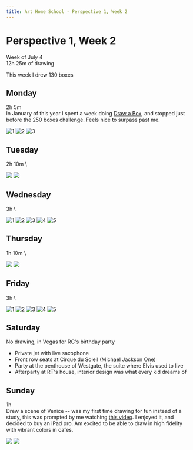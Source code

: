 ```yaml
---
title: Art Home School - Perspective 1, Week 2
---
```


<div class="ahs-update">

# Perspective 1, Week 2
Week of July 4 \
12h 25m of drawing

This week I drew 130 boxes

## Monday
<div class="ahs-description">

2h 5m \
In January of this year I spent a week doing [Draw a Box](https://drawabox.com/), and stopped just before the 250 boxes challenge. Feels nice to surpass past me.
</div>

<div class="ahs-pics">

![1](../img/art-home-school/perspective-1/week-2/mon-1.jpeg)
![2](../img/art-home-school/perspective-1/week-2/mon-2.jpeg)
![3](../img/art-home-school/perspective-1/week-2/mon-3.jpeg)
</div>

## Tuesday
<div class="ahs-description">

2h 10m \
</div>

<div class="ahs-pics">

<p>
<img class="large" src="../img/art-home-school/perspective-1/week-2/tue-1.jpeg" />
<img class="large" src="../img/art-home-school/perspective-1/week-2/tue-2.jpeg" />
</p>
</div>

## Wednesday
<div class="ahs-description">

3h \

<div class="ahs-pics">

![1](../img/art-home-school/perspective-1/week-2/wed-1.jpeg)
![2](../img/art-home-school/perspective-1/week-2/wed-2.jpeg)
![3](../img/art-home-school/perspective-1/week-2/wed-3.jpeg)
![4](../img/art-home-school/perspective-1/week-2/wed-4.jpeg)
![5](../img/art-home-school/perspective-1/week-2/wed-5.jpeg)
</div>

## Thursday
<div class="ahs-description">

1h 10m \

</div>

<div class="ahs-pics">

<p>
<img class="large" src="../img/art-home-school/perspective-1/week-2/thu-1.jpeg" />
<img class="large" src="../img/art-home-school/perspective-1/week-2/thu-2.jpeg" />
</p>
</div>

## Friday
<div class="ahs-description">

3h \
</div>

<div class="ahs-pics">

![1](../img/art-home-school/perspective-1/week-2/fri-1.jpeg)
![2](../img/art-home-school/perspective-1/week-2/fri-2.jpeg)
![3](../img/art-home-school/perspective-1/week-2/fri-3.jpeg)
![4](../img/art-home-school/perspective-1/week-2/fri-4.jpeg)
![5](../img/art-home-school/perspective-1/week-2/fri-5.jpeg)
</div>

## Saturday
<div class="ahs-description">

No drawing, in Vegas for RC's birthday party
- Private jet with live saxophone
- Front row seats at Cirque du Soleil (Michael Jackson One)
- Party at the penthouse of Westgate, the suite where Elvis used to live
- Afterparty at RT's house, interior design was what every kid dreams of
</div>

## Sunday
<div class="ahs-description">

1h \
Drew a scene of Venice -- was my first time drawing for fun instead of a study, this was prompted by me watching [this video](https://www.youtube.com/watch?v=XZhLzt__lcc). I enjoyed it, and decided to buy an iPad pro. Am excited to be able to draw in high fidelity with vibrant colors in cafes.
</div>

<div class="ahs-pics">

<p>
<img class="large" src="../img/art-home-school/perspective-1/week-2/sun-1.jpeg" />
<img class="large" src="../img/art-home-school/perspective-1/week-2/venice-ref.jpg" />
</p>
</div>
